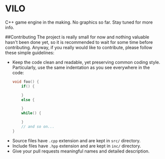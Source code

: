 # VILO
C++ game engine in the making.
No graphics so far.
Stay tuned for more info.

##Contributing
The project is really small for now and nothing valuable hasn't been done yet, 
so it is recommended to wait for some time before contributing.
Anyway, if you really would like to contribute, please follow these simple guidelines:

* Keep the code clean and readable, yet preserving common coding style. Particularly,
use the same indentation as you see everywhere in the code:
    ```c++
    void foo() {
        if() {

        }
        else {

        }
        while() {

        }
        // and so on...
    }
    ```
* Source files have `.cpp` extension and are kept in `src/` directory.
* Include files have `.hpp` extension and are kept in `inc/` directory.
* Give your pull requests meaningful names and detailed description.

